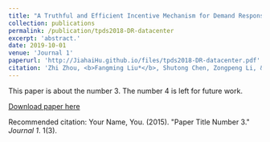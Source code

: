 ```yaml
---
title: "A Truthful and Efficient Incentive Mechanism for Demand Response in Green Datacenters"
collection: publications
permalink: /publication/tpds2018-DR-datacenter
excerpt: 'abstract.'
date: 2019-10-01
venue: 'Journal 1'
paperurl: 'http://JiahaiHu.github.io/files/tpds2018-DR-datacenter.pdf'
citation: 'Zhi Zhou, <b>Fangming Liu*</b>, Shutong Chen, Zongpeng Li, &quot;A Truthful and Efficient Incentive Mechanism for Demand Response in Green Datacenters&quot;, to appear in <a href="http://www.computer.org/portal/web/tpds/home">IEEE Transactions on Parallel and Distributed Systems</a>, 2019.'
---
```

This paper is about the number 3. The number 4 is left for future work.

[Download paper here](http://academicpages.github.io/files/tpds2018-DR-datacenter.pdf)

Recommended citation: Your Name, You. (2015). "Paper Title Number 3." <i>Journal 1</i>. 1(3).
